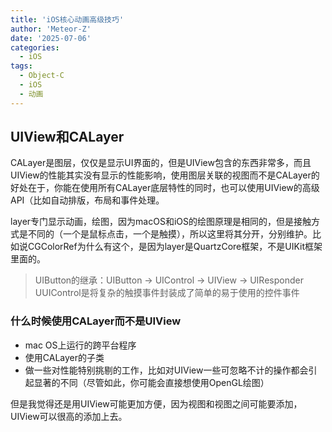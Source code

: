 ```yaml
---
title: 'iOS核心动画高级技巧'
author: 'Meteor-Z'
date: '2025-07-06'
categories:
  - iOS
tags:
  - Object-C
  - iOS
  - 动画
---
```


## UIView和CALayer

CALayer是图层，仅仅是显示UI界面的，但是UIView包含的东西非常多，而且UIView的性能其实没有显示的性能影响，使用图层关联的视图而不是CALayer的好处在于，你能在使用所有CALayer底层特性的同时，也可以使用UIView的高级API（比如自动排版，布局和事件处理。

layer专门显示动画，绘图，因为macOS和iOS的绘图原理是相同的，但是接触方式是不同的（一个是鼠标点击，一个是触摸），所以这里将其分开，分别维护。比如说CGColorRef为什么有这个，是因为layer是QuartzCore框架，不是UIKit框架里面的。

> UIButton的继承：UIButton -> UIControl -> UIView -> UIResponder
> UUIControl是将复杂的触摸事件封装成了简单的易于使用的控件事件

### 什么时候使用CALayer而不是UIView

- mac OS上运行的跨平台程序
- 使用CALayer的子类
- 做一些对性能特别挑剔的工作，比如对UIView一些可忽略不计的操作都会引起显著的不同（尽管如此，你可能会直接想使用OpenGL绘图）

但是我觉得还是用UIView可能更加方便，因为视图和视图之间可能要添加，UIView可以很高的添加上去。